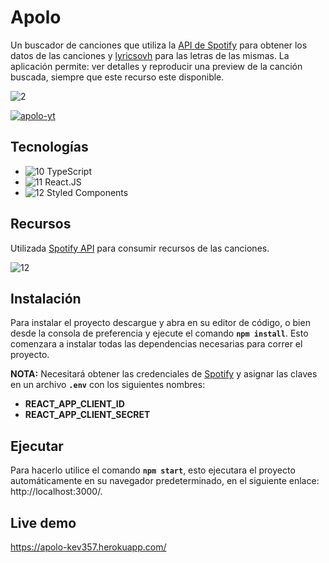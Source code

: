 # Apolo
Un buscador de canciones que utiliza la [API de Spotify](https://developer.spotify.com/documentation/web-api/) para obtener los datos de las canciones y [lyricsovh](https://lyricsovh.docs.apiary.io/#) para las letras de las mismas. La aplicación permite: ver detalles y reproducir una preview de la canción buscada, siempre que este recurso este disponible.

![2](https://i.ibb.co/YTDp7cd/responsive-apolo.png)

<a href="https://drive.google.com/file/d/1nA2AtV3LSzcH7RouyZo5MpNO267axh4e/view?usp=sharing" target="_blank">
  <img src="https://i.ibb.co/0CPfth7/apolo-yt.png" alt="apolo-yt" border="0">
</a>

## Tecnologías

- ![10](https://i.ibb.co/hXmqN5t/typescript.png) TypeScript
- ![11](https://i.ibb.co/7Yb8sZf/react.png) React.JS
- ![12](https://i.ibb.co/fNzydrw/sc.png) Styled Components

## Recursos
Utilizada [Spotify API](https://developer.spotify.com/documentation/web-api/) para consumir recursos de las canciones.

![12](https://i.ibb.co/56Svtgx/spotify-api-overview.png)

## Instalación
Para instalar el proyecto descargue y abra en su editor de código, o bien desde la consola de preferencia y ejecute el comando **`npm install`**. Esto comenzara a instalar todas las dependencias necesarias para correr el proyecto.

**NOTA:** Necesitará obtener las credenciales de [Spotify](https://developer.spotify.com/documentation/web-api/) y asignar las claves en un archivo **`.env`** con los siguientes nombres:
- **REACT_APP_CLIENT_ID**
- **REACT_APP_CLIENT_SECRET**

## Ejecutar
Para hacerlo utilice el comando **`npm start`**, esto ejecutara el proyecto automáticamente en su navegador predeterminado, en el siguiente enlace: http://localhost:3000/.

## Live demo 
https://apolo-kev357.herokuapp.com/
